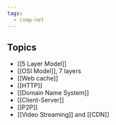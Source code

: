 ```yaml
---
tags:
  - comp-net
---
```

## Topics
- [[5 Layer Model]]
- [[OSI Model]], 7 layers
- [[Web cache]]
- [[HTTP]]
- [[Domain Name System]]
- [[Client-Server]]
- [[P2P]]
- [[Video Streaming]] and [[CDN]]